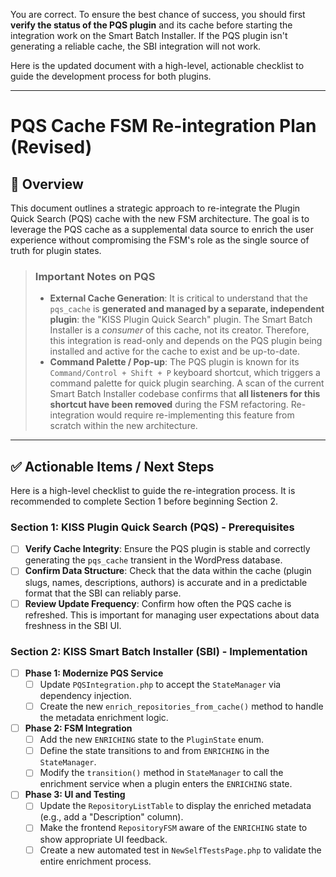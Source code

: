 You are correct. To ensure the best chance of success, you should first **verify the status of the PQS plugin** and its cache before starting the integration work on the Smart Batch Installer. If the PQS plugin isn't generating a reliable cache, the SBI integration will not work.

Here is the updated document with a high-level, actionable checklist to guide the development process for both plugins.

***

# PQS Cache FSM Re-integration Plan (Revised)

## 🎯 **Overview**

This document outlines a strategic approach to re-integrate the Plugin Quick Search (PQS) cache with the new FSM architecture. The goal is to leverage the PQS cache as a supplemental data source to enrich the user experience without compromising the FSM's role as the single source of truth for plugin states.

> ### Important Notes on PQS
>
> * **External Cache Generation**: It is critical to understand that the `pqs_cache` is **generated and managed by a separate, independent plugin**: the "KISS Plugin Quick Search" plugin. The Smart Batch Installer is a *consumer* of this cache, not its creator. Therefore, this integration is read-only and depends on the PQS plugin being installed and active for the cache to exist and be up-to-date.
> * **Command Palette / Pop-up**: The PQS plugin is known for its `Command/Control + Shift + P` keyboard shortcut, which triggers a command palette for quick plugin searching. A scan of the current Smart Batch Installer codebase confirms that **all listeners for this shortcut have been removed** during the FSM refactoring. Re-integration would require re-implementing this feature from scratch within the new architecture.

---

## ✅ **Actionable Items / Next Steps**

Here is a high-level checklist to guide the re-integration process. It is recommended to complete Section 1 before beginning Section 2.

### **Section 1: KISS Plugin Quick Search (PQS) - Prerequisites**

* [ ] **Verify Cache Integrity**: Ensure the PQS plugin is stable and correctly generating the `pqs_cache` transient in the WordPress database.
* [ ] **Confirm Data Structure**: Check that the data within the cache (plugin slugs, names, descriptions, authors) is accurate and in a predictable format that the SBI can reliably parse.
* [ ] **Review Update Frequency**: Confirm how often the PQS cache is refreshed. This is important for managing user expectations about data freshness in the SBI UI.

### **Section 2: KISS Smart Batch Installer (SBI) - Implementation**

* [ ] **Phase 1: Modernize PQS Service**
    * [ ] Update `PQSIntegration.php` to accept the `StateManager` via dependency injection.
    * [ ] Create the new `enrich_repositories_from_cache()` method to handle the metadata enrichment logic.
* [ ] **Phase 2: FSM Integration**
    * [ ] Add the new `ENRICHING` state to the `PluginState` enum.
    * [ ] Define the state transitions to and from `ENRICHING` in the `StateManager`.
    * [ ] Modify the `transition()` method in `StateManager` to call the enrichment service when a plugin enters the `ENRICHING` state.
* [ ] **Phase 3: UI and Testing**
    * [ ] Update the `RepositoryListTable` to display the enriched metadata (e.g., add a "Description" column).
    * [ ] Make the frontend `RepositoryFSM` aware of the `ENRICHING` state to show appropriate UI feedback.
    * [ ] Create a new automated test in `NewSelfTestsPage.php` to validate the entire enrichment process.